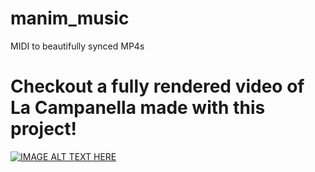 # manim_music
MIDI to beautifully synced MP4s

# Checkout a fully rendered video of La Campanella made with this project!
[![IMAGE ALT TEXT HERE](https://img.youtube.com/vi/N-olWP4egp4/0.jpg)](https://www.youtube.com/watch?v=N-olWP4egp4)
